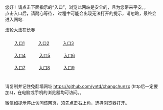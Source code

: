 您好！请点击下面指示的“入口”，浏览此网站是安全的，且为您带来平安。。 <br/>
点击入口后，请耐心等待， 过程中可能会出现无法打开的提示，请忽略，最终会进入网站. </br>

法轮大法在长春<br/>
<div style="padding:10px"><a style="margin:20px" target="_blank" href="https://dgrb4z24xyz1e.cloudfront.net/2Qpsp?sitxofc" id="ccLink1" rel="nofollow">入口1</a> <a target="_blank" style="margin:20px" href="https://d2161opkf9aqou.cloudfront.net/2Qpsp?rvtwhuj" id="ccLink2" rel="nofollow">入口2</a> <a style="margin:20px" target="_blank" href="https://d29optp0fzxaxe.cloudfront.net/2Qpsp?ivoeo" id="ccLink3" rel="nofollow">入口3</a></div>

<div style="padding:10px" ><a style="margin:20px" target="_blank" href="https://dgrb4z24xyz1e.cloudfront.net/2Qpsp?sitxofc" id="ccLink4" rel="nofollow">入口4</a> <a style="margin:20px" href="https://d2161opkf9aqou.cloudfront.net/2Qpsp?rvtwhuj" target="_blank" id="ccLink5" rel="nofollow">入口5</a> <a style="margin:20px" href="https://d29optp0fzxaxe.cloudfront.net/2Qpsp?ivoeo" target="_blank" id="ccLink6" rel="nofollow">入口6</a></div>

<div style="padding:10px"><a style="margin:20px" target="_blank" href="https://dgrb4z24xyz1e.cloudfront.net/2Qpsp?sitxofc" id="ccLink7" rel="nofollow">入口7</a> <a style="margin:20px" href="https://d2161opkf9aqou.cloudfront.net/2Qpsp?rvtwhuj" target="_blank" id="ccLink8" rel="nofollow">入口8</a> <a style="margin:20px" target="_blank" href="https://d29optp0fzxaxe.cloudfront.net/2Qpsp?ivoeo" id="ccLink9" rel="nofollow">入口9</a></div>

<br/>



请复制并记住免翻墙网址 https://github.com/yntd/changchunzx (http后一定要加s)，在电脑或手机的浏览器均可访问。。<br/>

微信如提示停止访问该网页，须先点击右上角，选择浏览器打开。
